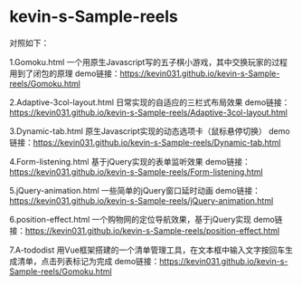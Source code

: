 # kevin-s-Sample-reels

对照如下：

1.Gomoku.html
一个用原生Javascript写的五子棋小游戏，其中交换玩家的过程用到了闭包的原理
demo链接：https://kevin031.github.io/kevin-s-Sample-reels/Gomoku.html

2.Adaptive-3col-layout.html
日常实现的自适应的三栏式布局效果
demo链接：https://kevin031.github.io/kevin-s-Sample-reels/Adaptive-3col-layout.html

3.Dynamic-tab.html
原生Javascript实现的动态选项卡（鼠标悬停切换）
demo链接：https://kevin031.github.io/kevin-s-Sample-reels/Dynamic-tab.html

4.Form-listening.html
基于jQuery实现的表单监听效果
demo链接：https://kevin031.github.io/kevin-s-Sample-reels/Form-listening.html

5.jQuery-animation.html
一些简单的jQuery窗口延时动画
demo链接：https://kevin031.github.io/kevin-s-Sample-reels/jQuery-animation.html

6.position-effect.html
一个购物网的定位导航效果，基于jQuery实现
demo链接：https://kevin031.github.io/kevin-s-Sample-reels/position-effect.html

7.A-tododist
用Vue框架搭建的一个清单管理工具，在文本框中输入文字按回车生成清单，点击列表标记为完成
demo链接：https://kevin031.github.io/kevin-s-Sample-reels/Gomoku.html
